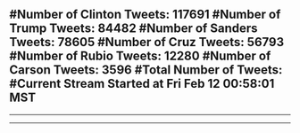 #Number of Clinton Tweets: 117691
#Number of Trump Tweets: 84482
#Number of Sanders Tweets: 78605
#Number of Cruz Tweets: 56793
#Number of Rubio Tweets: 12280
#Number of Carson Tweets: 3596
#Total Number of Tweets:  
#Current Stream Started at Fri Feb 12 00:58:01 MST
---
---
---
